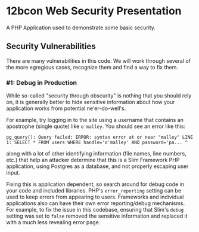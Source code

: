 # 12bcon Web Security Presentation

A PHP Application used to demonstrate some basic security.

## Security Vulnerabilities
There are many vulnerabilities in this code.  We will work through several of
the more egregious cases, recognize them and find a way to fix them.

### #1: Debug in Production
While so-called "security through obscurity" is nothing that you should rely
on, it is generally better to hide sensitive information about how your
application works from potential ne'er-do-well's.

For example, try logging in to the site using a username that contains an
apostrophe (single quote) like `o'malley`.  You should see an error like this:
```
pg_query(): Query failed: ERROR: syntax error at or near "malley" LINE 1: SELECT * FROM users WHERE handle='o'malley' AND password='pa... ^
```
along with a lot of other identifying information (file names, line numbers,
etc.) that help an attacker determine that this is a Slim Framework PHP
application, using Postgres as a database, and not properly escaping user
input.

Fixing this is application dependent, so search around for debug code in your
code and included libraries.  PHP's `error_reporting` setting can be used to
keep errors from appearing to users.  Frameworks and individual applications
also can have their own error reporting/debug mechanisms.  For example, to fix
the issue in this codebase, ensuring that Slim's `debug` setting was set to
`false` removed the sensitive information and replaced it with a much less
revealing error page.
